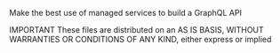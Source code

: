 Make the best use of managed services to build a GraphQL API

IMPORTANT
These files are distributed on an AS IS BASIS, WITHOUT WARRANTIES OR CONDITIONS OF ANY KIND, either express or implied
